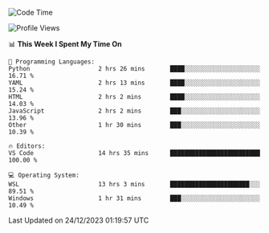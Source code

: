 <!--START_SECTION:waka-->
![Code Time](http://img.shields.io/badge/Code%20Time-461%20hrs%207%20mins-blue)

![Profile Views](http://img.shields.io/badge/Profile%20Views-2-blue)

📊 **This Week I Spent My Time On** 

```text
💬 Programming Languages: 
Python                   2 hrs 26 mins       ████░░░░░░░░░░░░░░░░░░░░░   16.71 % 
YAML                     2 hrs 13 mins       ████░░░░░░░░░░░░░░░░░░░░░   15.24 % 
HTML                     2 hrs 2 mins        ████░░░░░░░░░░░░░░░░░░░░░   14.03 % 
JavaScript               2 hrs 2 mins        ███░░░░░░░░░░░░░░░░░░░░░░   13.96 % 
Other                    1 hr 30 mins        ███░░░░░░░░░░░░░░░░░░░░░░   10.39 % 

🔥 Editors: 
VS Code                  14 hrs 35 mins      █████████████████████████   100.00 % 

💻 Operating System: 
WSL                      13 hrs 3 mins       ██████████████████████░░░   89.51 % 
Windows                  1 hr 31 mins        ███░░░░░░░░░░░░░░░░░░░░░░   10.49 % 
```


 Last Updated on 24/12/2023 01:19:57 UTC
<!--END_SECTION:waka-->
